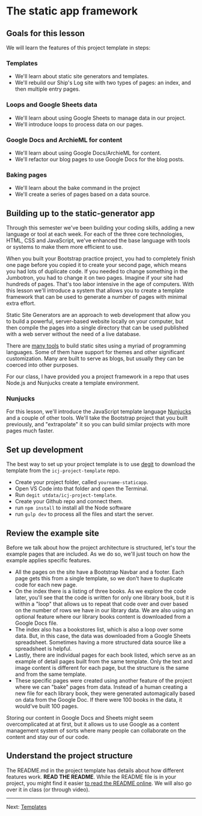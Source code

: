 # The static app framework

## Goals for this lesson

We will learn the features of this project template in steps:

### Templates

- We'll learn about static site generators and templates.
- We'll rebuild our Ship's Log site with two types of pages: an index, and then multiple entry pages.

### Loops and Google Sheets data

- We'll learn about using Google Sheets to manage data in our project.
- We'll introduce loops to process data on our pages.

### Google Docs and ArchieML for content

- We'll learn about using Google Docs/ArchieML for content.
- We'll refactor our blog pages to use Google Docs for the blog posts.

### Baking pages

- We'll learn about the bake command in the project
- We'll create a series of pages based on a data source.

## Building up to the static-generator app

Through this semester we've been building your coding skills, adding a new language or tool at each week. For each of the three core technologies, HTML, CSS and JavaScript, we've enhanced the base language with tools or systems to make them more efficient to use.

When you built your Bootstrap practice project, you had to completely finish one page before you copied it to create your second page, which means you had lots of duplicate code. If you needed to change something in the Jumbotron, you had to change it on two pages. Imagine if your site had hundreds of pages. That's too labor intensive in the age of computers. With this lesson we'll introduce a system that allows you to create a template framework that can be used to generate a number of pages with minimal extra effort.

Static Site Generators are an approach to web development that allow you to build a powerful, server-based website locally on your computer, but then compile the pages into a single directory that can be used published with a web server without the need of a live database.

There are [many tools](https://www.staticgen.com/) to build static sites using a myriad of programming languages. Some of them have support for themes and other significant customization. Many are built to serve as blogs, but usually they can be coerced into other purposes.

For our class, I have provided you a project framework in a repo that uses Node.js and Nunjucks create a template environment.

### Nunjucks

For this lesson, we'll introduce the JavaScript template language [Nunjucks](https://mozilla.github.io/nunjucks/templating.html) and a couple of other tools. We'll take the Bootstrap project that you built previously, and "extrapolate" it so you can build similar projects with more pages much faster.

## Set up development

The best way to set up your project template is to use [degit](https://www.npmjs.com/package/degit) to download the template from the `icj-project-template` repo.

- Create your project folder, called `yourname-staticapp`.
- Open VS Code into that folder and open the Terminal.
- Run `degit utdata/icj-project-template`.
- Create your Github repo and connect them.
- run `npm install` to install all the Node software
- run `gulp dev` to process all the files and start the server.

## Review the example site

Before we talk about how the project architecture is structured, let's tour the example pages that are included. As we do so, we'll just touch on how the example applies specific features.

- All the pages on the site have a Bootstrap Navbar and a footer. Each page gets this from a single template, so we don't have to duplicate code for each new page.
- On the index there is a listing of three books. As we explore the code later, you'll see that the code is written for only one library book, but it is within a "loop" that allows us to repeat that code over and over based on the number of rows we have in our library data. We are also using an optional feature where our library books content is downloaded from a Google Docs file.
- The index also has a bookstores list, which is also a loop over some data. But, in this case, the data was downloaded from a Google Sheets spreadsheet. Sometimes having a more structured data source like a spreadsheet is helpful.
- Lastly, there are individual pages for each book listed, which serve as an example of detail pages built from the same template. Only the text and image content is different for each page, but the structure is the same and from the same template.
- These specific pages were created using another feature of the project where we can "bake" pages from data. Instead of a human creating a new file for each library book, they were generated automagically based on data from the Google Doc. If there were 100 books in the data, it would've built 100 pages.

Storing our content in Google Docs and Sheets might seem overcomplicated at at first, but it allows us to use Google as a content management system of sorts where many people can collaborate on the content and stay our of our code.

## Understand the project structure

The README.md in the project template has details about how different features work. **READ THE README**. While the README file is in your project, you might find it easier [to read the README online](https://github.com/utdata/icj-project-template). We will also go over it in class (or through video).

----

Next: [Templates](static-02-templates.md)
